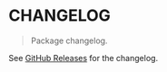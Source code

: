 # CHANGELOG

> Package changelog.

See [GitHub Releases](https://github.com/stdlib-js/time-day-of-year/releases) for the changelog.